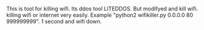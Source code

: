 This is tool for killing wifi. Its ddos tool LITEDDOS. But modifyed and kill wifi.
killing wifi or internet very easily. Example "python2 wifikiller.py 0.0.0.0 80 999999999".
1 second and wifi down.
